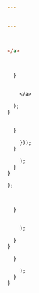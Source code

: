 ```yaml
---


---
```





``` html
```


```js{1}

``` 


```html
</a>
```


```js{2-5, 8}


  }


    </a>

  ); 
}

``` 




```js{6,7,10-14,18}

  }

    }));
  }

    );
  }
}

);
```





```js{2-6}


  }


    );

  }
}

``` 



```js{7-9}
  }

    );
  }
}
```




``` js
```


